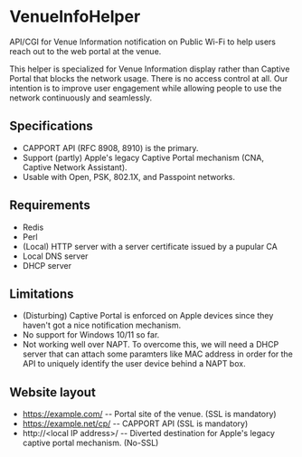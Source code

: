 # VenueInfoHelper
API/CGI for Venue Information notification on Public Wi-Fi to help users reach out to the web portal at the venue.

This helper is specialized for Venue Information display rather than Captive Portal that blocks the network usage. There is no access control at all. Our intention is to improve user engagement while allowing people to use the network continuously and seamlessly.

## Specifications
- CAPPORT API (RFC 8908, 8910) is the primary.
- Support (partly) Apple's legacy Captive Portal mechanism (CNA, Captive Network Assistant).
- Usable with Open, PSK, 802.1X, and Passpoint networks.

## Requirements
- Redis
- Perl
- (Local) HTTP server with a server certificate issued by a pupular CA
- Local DNS server
- DHCP server

## Limitations
- (Disturbing) Captive Portal is enforced on Apple devices since they haven't got a nice notification mechanism.
- No support for Windows 10/11 so far.
- Not working well over NAPT. To overcome this, we will need a DHCP server that can attach some paramters like MAC address in order for the API to uniquely identify the user device behind a NAPT box.

## Website layout
- https://example.com/ -- Portal site of the venue. (SSL is mandatory)
- https://example.net/cp/ -- CAPPORT API (SSL is mandatory)
- http://\<local IP address\>/ -- Diverted destination for Apple's legacy captive portal mechanism. (No-SSL)


